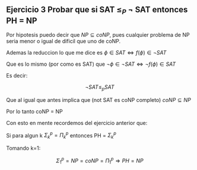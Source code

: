 ## Ejercicio 3 Probar que si  SAT $\leq_P$ $\lnot$ SAT entonces PH = NP

Por hipotesis puedo decir que $NP \subseteq coNP$, pues cualquier problema de NP seria
menor o igual de dificil que uno de coNP.

Ademas la reduccion lo que me dice es $\phi \in SAT \iff f(\phi) \in \lnot SAT$

Que es lo mismo (por como es SAT) que $\lnot \phi \in \lnot SAT \iff \lnot f(\phi) \in SAT$

Es decir: 

$$\lnot SAT \leq_p SAT$$

Que al igual que antes implica que (not SAT es coNP completo) $coNP \subseteq NP$

Por lo tanto coNP = NP

Con esto en mente recordemos del ejercicio anterior que:

Si para algun k $\Sigma_{k}^{p} = \Pi_{k}^{p}$ entonces PH = $\Sigma_{k}^{p}$

Tomando k=1:

$$\Sigma_{1}^{p} = NP = coNP = \Pi_{1}^{p} \Rightarrow PH = NP$$